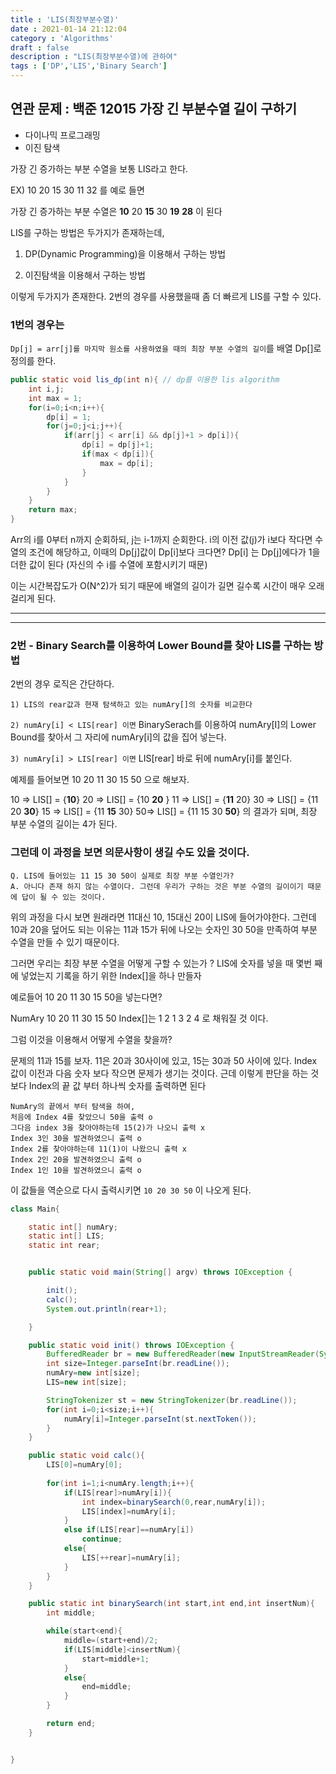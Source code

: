 ```yaml
---
title : 'LIS(최장부분수열)'
date : 2021-01-14 21:12:04
category : 'Algorithms'
draft : false
description : "LIS(최장부분수열)에 관하여"
tags : ['DP','LIS','Binary Search']
---
```


## 연관 문제 : 백준 12015 가장 긴 부분수열 길이 구하기

* 다이나믹 프로그래밍
* 이진 탐색


가장 긴 증가하는 부분 수열을 보통 LIS라고 한다.

EX) 10 20 15 30 11 32 를 예로 들면

가장 긴 증가하는 부분 수열은 **10** 20 **15** 30 **19** **28** 이 된다


LIS를 구하는 방법은 두가지가 존재하는데,

1) DP(Dynamic Programming)을 이용해서 구하는 방법

2) 이진탐색을 이용해서 구하는 방법

이렇게 두가지가 존재한다. 2번의 경우를 사용했을때 좀 더 빠르게 LIS를 구할 수 있다.

### 1번의 경우는 
`Dp[j] = arr[j]를 마지막 원소를 사용하였을 때의 최장 부분 수열의 길이`를 배열 Dp[]로 정의를 한다.

```java
public static void lis_dp(int n){ // dp를 이용한 lis algorithm
    int i,j;
    int max = 1;
    for(i=0;i<n;i++){
        dp[i] = 1;
        for(j=0;j<i;j++){
            if(arr[j] < arr[i] && dp[j]+1 > dp[i]){
                dp[i] = dp[j]+1;
                if(max < dp[i]){
                    max = dp[i];
                }
            }
        }
    }
    return max;
}
```

Arr의 i를 0부터 n까지 순회하되, j는 i-1까지 순회한다.
i의 이전 값(j)가 i보다 작다면 수열의 조건에 해당하고, 이때의 Dp[j]값이 Dp[i]보다 크다면? Dp[i] 는 Dp[j]에다가 1을 더한 값이 된다 (자신의 수 i를 수열에 포함시키기 때문)

이는 시간복잡도가 O(N^2)가 되기 때문에 배열의 길이가 길면 길수록 시간이 매우 오래걸리게 된다.

---
---

### 2번 - Binary Search를 이용하여 Lower Bound를 찾아 LIS를 구하는 방법

2번의 경우 로직은 간단하다.

`1) LIS의 rear값과 현재 탐색하고 있는 numAry[]의 숫자를 비교한다`

`2) numAry[i] < LIS[rear] 이면`
BinarySerach를 이용하여 numAry[I]의 Lower Bound를 찾아서 그 자리에 numAry[i]의 값을 집어 넣는다.

`3) numAry[i] > LIS[rear] 이면`
LIS[rear]  바로 뒤에 numAry[i]를 붙인다.

예제를 들어보면
10 20 11 30 15 50 으로 해보자.

10 => LIS[] = {**10**}
20 => LIS[] = {10 **20** }
11 => LIS[] = {**11** 20}
30 => LIS[] = {11 20 **30**}
15 => LIS[] = {11 **15** 30}
50=> LIS[] = {11 15 30 **50**} 의 결과가 되며, 최장 부분 수열의 길이는 4가 된다.

### 그런데 이 과정을 보면 의문사항이 생길 수도 있을 것이다.

```
Q. LIS에 들어있는 11 15 30 50이 실제로 최장 부분 수열인가? 
A. 아니다 존재 하지 않는 수열이다. 그런데 우리가 구하는 것은 부분 수열의 길이이기 때문에 답이 될 수 있는 것이다.
```

위의 과정을 다시 보면 원래라면 11대신 10, 15대신 20이 LIS에 들어가야한다.
그런데 10과 20을 덮어도 되는 이유는 11과 15가 뒤에 나오는 숫자인 30 50을 만족하여 부분 수열을 만들 수 있기 때문이다.

그러면 우리는 최장 부분 수열을 어떻게 구할 수 있는가 ?
LIS에 숫자를 넣을 때 몇번 째에 넣었는지 기록을 하기 위한 Index[]을 하나 만들자

예로들어 10 20 11 30 15 50을 넣는다면?

NumAry    10  20 11 30  15  50
Index[]는     1   2   1    3    2   4 로 채워질 것 이다.

그럼 이것을 이용해서 어떻게 수열을 찾을까? 

문제의 11과 15를 보자. 11은 20과 30사이에 있고, 15는 30과 50 사이에 있다.
Index 값이 이전과 다음 숫자 보다 작으면 문제가 생기는 것이다. 
근데 이렇게 판단을 하는 것보다 
Index의 끝 값 부터 하나씩 숫자를 출력하면 된다

```
NumAry의 끝에서 부터 탐색을 하여, 
처음에 Index 4를 찾았으니 50을 출력 o
그다음 index 3을 찾아야하는데 15(2)가 나오니 출력 x
Index 3인 30을 발견하였으니 출력 o
Index 2를 찾아야하는데 11(1)이 나왔으니 출력 x
Index 2인 20을 발견하였으니 출력 o
Index 1인 10을 발견하였으니 출력 o
```

이 값들을 역순으로 다시 출력시키면  `10 20 30 50` 이 나오게 된다.






```java
class Main{

    static int[] numAry;
    static int[] LIS;
    static int rear;


    public static void main(String[] argv) throws IOException {

        init();
        calc();
        System.out.println(rear+1);

    }

    public static void init() throws IOException {
        BufferedReader br = new BufferedReader(new InputStreamReader(System.in));
        int size=Integer.parseInt(br.readLine());
        numAry=new int[size];
        LIS=new int[size];

        StringTokenizer st = new StringTokenizer(br.readLine());
        for(int i=0;i<size;i++){
            numAry[i]=Integer.parseInt(st.nextToken());
        }
    }

    public static void calc(){
        LIS[0]=numAry[0];
        
        for(int i=1;i<numAry.length;i++){
            if(LIS[rear]>numAry[i]){
                int index=binarySearch(0,rear,numAry[i]);
                LIS[index]=numAry[i];
            }
            else if(LIS[rear]==numAry[i])
                continue;
            else{
                LIS[++rear]=numAry[i];
            }
        }
    }

    public static int binarySearch(int start,int end,int insertNum){
        int middle;

        while(start<end){
            middle=(start+end)/2;
            if(LIS[middle]<insertNum){
                start=middle+1;
            }
            else{
                end=middle;
            }
        }

        return end;
    }


}


```